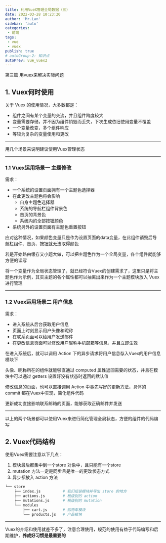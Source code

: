 ```yaml
--- 
title: 利用VueX管理全局数据（三）
date: 2022-03-28 10:23:20
author: 'Mr.Lan'
sidebar: 'auto'
categories: 
 - 前端
tags: 
 - vue
 - vuex
publish: true
# autoGroup-2: 知识点
autoPrev: vue_vuex2
---
```


第三篇 用vuex来解决实际问题
<!-- more -->

## **1. Vuex何时使用**

关于 Vuex 的使用情况，大多数都是：
+ 组件之间有某个变量的交流，并且组件跨度较大
+ 变量需要存储，并不因为组件销毁而丢失，下次生成依旧使用变量不覆盖
+ 一个变量改变，多个组件响应
+ 等较为复杂的变量使用和更改

---

用几个场景来说明建议使用Vuex管理状态

---
### 1.1 Vuex运用场景一 主题修改

需求：
+ 一个系统的设置页面拥有一个主题色选择器
+ 在此更改主题色将会影响
    - 自身主题色选择器
    - 系统的导航栏组件背景色
    - 首页的背景色
    - 系统内的全部按钮颜色
+ 系统另外的设置页面有主题色重置按钮

应对这种情况，如果颜色变量只是作为设置页面的data变量，在此组件销毁后导航栏组件、首页、按钮就无法取得颜色

若是开始路由缓存又小题大做，可以把主题色作为一个全局变量，各个组件就能够方便的读写

将一个变量作为全局状态管理了，就已经符合Vuex的创建需求了，这里只是将主题色作为示例，其实主题的各个属性都可以抽离出来作为一个主题模块放入 Vuex 进行管理

---
### 1.2 Vuex运用场景二 用户信息

需求：
+ 进入系统从后台获取用户信息
+ 页面上时刻显示用户头像和昵称
+ 在联系页面可以给用户发送邮件
+ 在更改信息页面可以修改用户昵称手机邮箱等信息，并且立即生效

在进入系统后，就可以调用 Action 下的异步请求将用户信息存入Vuex的用户信息模块下

头像、昵称所在的组件就能够直通过 computed 属性返回需要的状态，并且在模块中可以通过 getters 设置好没有状态时返回的默认值

修改信息的页面，也可以直接调用 Action 中事先写好的更新方法，具体的 commit 都在Vuex中实现，简化组件代码

更新成功直接影响联系邮箱的页面，能够获取正确邮件并发送

---

以上的两个场景都可以使用Vuex来进行简化管理全局状态，方便的组件的代码编写

## **2. Vuex代码结构**

使用Vuex需要注意以下几点：

1. 模块最后都集中到一个store 对象中，且只能有一个store
2. mutation 方法一定是同步且是唯一的更改状态方式
3. 异步都放入 action 方法

``` sh
└── store
    ├── index.js          # 我们组装模块并导出 store 的地方
    ├── actions.js        # 根级别的 action
    ├── mutations.js      # 根级别的 mutation
    └── modules
        ├── cart.js       # 购物车模块
        └── products.js   # 产品模块
```
---

Vuex的介绍和使用就差不多了，注意合理使用，规范的使用有益于代码编写和后期维护，**养成好习惯是最重要的**







